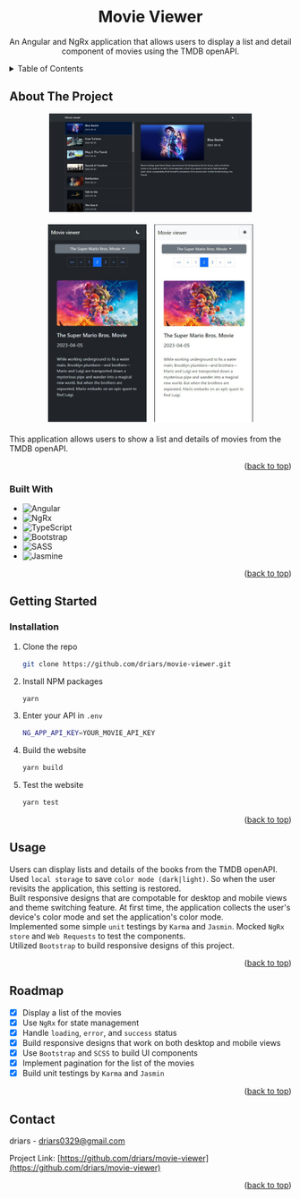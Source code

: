 <a name="readme-top"></a>

<!-- PROJECT LOGO -->
<br />
<div align="center">
  <h1 align="center">Movie Viewer</h1>
  <p align="center">
    An Angular and NgRx application that allows users to display a list and detail component of movies using the TMDB openAPI.
    <br />
  </p>
</div>

<!-- TABLE OF CONTENTS -->
<details>
  <summary>Table of Contents</summary>
  <ol>
    <li>
      <a href="#about-the-project">About The Project</a>
      <ul>
        <li><a href="#built-with">Built With</a></li>
      </ul>
    </li>
    <li>
      <a href="#getting-started">Getting Started</a>
      <ul>
        <li><a href="#installation">Installation</a></li>
      </ul>
    </li>
    <li><a href="#usage">Usage</a></li>
    <li><a href="#roadmap">Roadmap</a></li>
    <li><a href="#contact">Contact</a></li>
  </ol>
</details>

<!-- ABOUT THE PROJECT -->

## About The Project

<p align="center">
  <img src="src/assets/images/1.jpg" width="72%" /> 
</p>
<p align="center">
  <img src="src/assets/images/2.jpg" width="35%" style="margin:1%;"  />
  <img src="src/assets/images/3.jpg" width="35%" style="margin:1%;" />
</p>

This application allows users to show a list and details of movies from the TMDB openAPI.

<p align="right">(<a href="#readme-top">back to top</a>)</p>

### Built With

- ![Angular][Angular]
- ![NgRx][NgRx]
- ![TypeScript][TypeScript]
- ![Bootstrap][Bootstrap]
- ![SASS][SASS]
- ![Jasmine][Jasmine]

<p align="right">(<a href="#readme-top">back to top</a>)</p>

<!-- GETTING STARTED -->

## Getting Started

### Installation

1. Clone the repo
   ```sh
   git clone https://github.com/driars/movie-viewer.git
   ```
2. Install NPM packages
   ```sh
   yarn
   ```
3. Enter your API in `.env`
   ```sh
   NG_APP_API_KEY=YOUR_MOVIE_API_KEY
   ```
4. Build the website
   ```sh
   yarn build
   ```
5. Test the website
   ```sh
   yarn test
   ```

<p align="right">(<a href="#readme-top">back to top</a>)</p>

<!-- USAGE EXAMPLES -->

## Usage

Users can display lists and details of the books from the TMDB openAPI.
Used `local storage` to save `color mode (dark|light)`. So when the user revisits the application, this setting is restored.
<br/>
Built responsive designs that are compotable for desktop and mobile views and theme switching feature. At first time, the application collects the user's device's color mode and set the application's color mode.
<br/>
Implemented some simple `unit` testings by `Karma` and `Jasmin`. Mocked `NgRx store` and `Web Requests` to test the components.
<br/>
Utilized `Bootstrap` to build responsive designs of this project.

<p align="right">(<a href="#readme-top">back to top</a>)</p>

<!-- ROADMAP -->

## Roadmap

- [x] Display a list of the movies
- [x] Use `NgRx` for state management
- [x] Handle `loading`, `error`, and `success` status
- [x] Build responsive designs that work on both desktop and mobile views
- [x] Use `Bootstrap` and `SCSS` to build UI components
- [x] Implement pagination for the list of the movies
- [x] Build unit testings by `Karma` and `Jasmin`

<p align="right">(<a href="#readme-top">back to top</a>)</p>

<!-- CONTACT -->

## Contact

driars - driars0329@gmail.com

Project Link: [https://github.com/driars/movie-viewer](https://github.com/driars/movie-viewer)

<p align="right">(<a href="#readme-top">back to top</a>)</p>

<!-- MARKDOWN LINKS & IMAGES -->
<!-- https://www.markdownguide.org/basic-syntax/#reference-style-links -->

[Angular]: https://img.shields.io/badge/Angular-DD0031?style=for-the-badge&logo=angular&logoColor=white
[NgRx]: https://img.shields.io/badge/NgRx-BA2BD2?style=for-the-badge&logo=ngrx&logoColor=fff
[TypeScript]: https://img.shields.io/badge/TypeScript-007ACC?style=for-the-badge&logo=typescript&logoColor=white
[Bootstrap]: https://img.shields.io/badge/Bootstrap-563D7C?style=for-the-badge&logo=bootstrap&logoColor=white
[SASS]: https://img.shields.io/badge/Sass-CC6699?style=for-the-badge&logo=sass&logoColor=white
[Jasmine]: https://img.shields.io/badge/Jasmine-8A4182?style=for-the-badge&logo=jasmine&logoColor=fff
